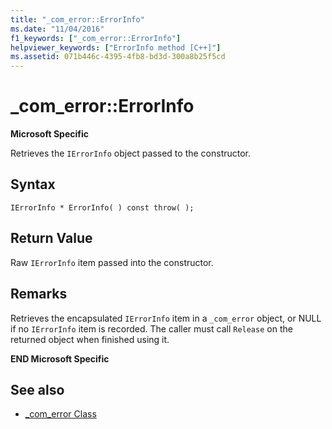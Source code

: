 ```yaml
---
title: "_com_error::ErrorInfo"
ms.date: "11/04/2016"
f1_keywords: ["_com_error::ErrorInfo"]
helpviewer_keywords: ["ErrorInfo method [C++]"]
ms.assetid: 071b446c-4395-4fb8-bd3d-300a8b25f5cd
---
```

# _com_error::ErrorInfo

**Microsoft Specific**

Retrieves the `IErrorInfo` object passed to the constructor.

## Syntax

```
IErrorInfo * ErrorInfo( ) const throw( );
```

## Return Value

Raw `IErrorInfo` item passed into the constructor.

## Remarks

Retrieves the encapsulated `IErrorInfo` item in a `_com_error` object, or NULL if no `IErrorInfo` item is recorded. The caller must call `Release` on the returned object when finished using it.

**END Microsoft Specific**

## See also

- [_com_error Class](../cpp/com-error-class.md)
